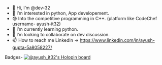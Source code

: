 - 👋 Hi, I’m @dev-32
- 👀 I’m interested in python, App developement.
- 😎 Into the competitive programming in C++. (platform like CodeChef username- ayush-it32)
- 🌱 I’m currently learning python.
- 💞️ I’m looking to collaborate on dev discussion.
- 📫 How to reach me LinkedIn -> https://www.linkedin.com/in/ayush-gupta-5a8058227/

<!---
dev-32/dev-32 is a ✨ special ✨ repository because its `README.md` (this file) appears on your GitHub profile.
You can click the Preview link to take a look at your changes.
--->
Badges-
[![@ayush_it32's Holopin board](https://holopin.me/ayush_it32)](https://holopin.io/@ayush_it32)

